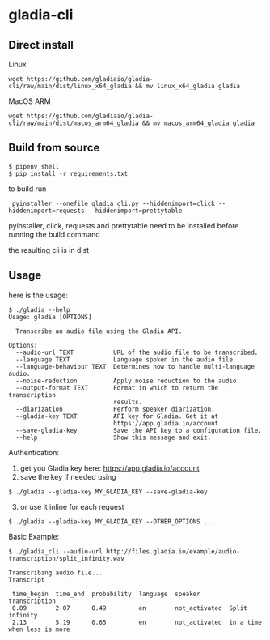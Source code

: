 # gladia-cli

## Direct install
Linux
```
wget https://github.com/gladiaio/gladia-cli/raw/main/dist/linux_x64_gladia && mv linux_x64_gladia gladia
```

MacOS ARM
```
wget https://github.com/gladiaio/gladia-cli/raw/main/dist/macos_arm64_gladia && mv macos_arm64_gladia gladia
```

## Build from source
```
$ pipenv shell
$ pip install -r requirements.txt
```

to build run
```
 pyinstaller --onefile gladia_cli.py --hiddenimport=click --hiddenimport=requests --hiddenimport=prettytable
```

pyinstaller, click, requests and prettytable need to be installed before running the build command


the resulting cli is in dist


## Usage
here is the usage:

```
$ ./gladia --help
Usage: gladia [OPTIONS]

  Transcribe an audio file using the Gladia API.

Options:
  --audio-url TEXT           URL of the audio file to be transcribed.
  --language TEXT            Language spoken in the audio file.
  --language-behaviour TEXT  Determines how to handle multi-language audio.
  --noise-reduction          Apply noise reduction to the audio.
  --output-format TEXT       Format in which to return the transcription
                             results.
  --diarization              Perform speaker diarization.
  --gladia-key TEXT          API key for Gladia. Get it at
                             https://app.gladia.io/account
  --save-gladia-key          Save the API key to a configuration file.
  --help                     Show this message and exit.
```

Authentication:
1. get you Gladia key here: https://app.gladia.io/account
2. save the key if needed using
```
$ ./gladia --gladia-key MY_GLADIA_KEY --save-gladia-key
```
3. or use it inline for each request
```
$ ./gladia --gladia-key MY_GLADIA_KEY --OTHER_OPTIONS ...
```


Basic Example:
```
$ ./gladia_cli --audio-url http://files.gladia.io/example/audio-transcription/split_infinity.wav

Transcribing audio file...
Transcript

 time_begin  time_end  probability  language  speaker        transcription
 0.09        2.07      0.49         en        not_activated  Split infinity
 2.13        5.19      0.65         en        not_activated  in a time when less is more
```

